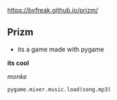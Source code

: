 https://bvfreak.github.io/prizm/

## Prizm

- its a game made with pygame

**its cool**

_monke_

`pygame.mixer.music.load(song.mp3)`
